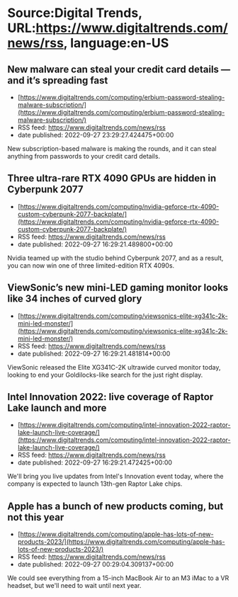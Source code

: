 # Source:Digital Trends, URL:https://www.digitaltrends.com/news/rss, language:en-US

## New malware can steal your credit card details — and it’s spreading fast
 - [https://www.digitaltrends.com/computing/erbium-password-stealing-malware-subscription/](https://www.digitaltrends.com/computing/erbium-password-stealing-malware-subscription/)
 - RSS feed: https://www.digitaltrends.com/news/rss
 - date published: 2022-09-27 23:29:27.424475+00:00

New subscription-based malware is making the rounds, and it can steal anything from passwords to your credit card details.

## Three ultra-rare RTX 4090 GPUs are hidden in Cyberpunk 2077
 - [https://www.digitaltrends.com/computing/nvidia-geforce-rtx-4090-custom-cyberpunk-2077-backplate/](https://www.digitaltrends.com/computing/nvidia-geforce-rtx-4090-custom-cyberpunk-2077-backplate/)
 - RSS feed: https://www.digitaltrends.com/news/rss
 - date published: 2022-09-27 16:29:21.489800+00:00

Nvidia teamed up with the studio behind Cyberpunk 2077, and as a result, you can now win one of three limited-edition RTX 4090s.

## ViewSonic’s new mini-LED gaming monitor looks like 34 inches of curved glory
 - [https://www.digitaltrends.com/computing/viewsonics-elite-xg341c-2k-mini-led-monster/](https://www.digitaltrends.com/computing/viewsonics-elite-xg341c-2k-mini-led-monster/)
 - RSS feed: https://www.digitaltrends.com/news/rss
 - date published: 2022-09-27 16:29:21.481814+00:00

ViewSonic released the Elite XG341C-2K ultrawide curved monitor today, looking to end your Goldilocks-like search for the just right display.

## Intel Innovation 2022: live coverage of Raptor Lake launch and more
 - [https://www.digitaltrends.com/computing/intel-innovation-2022-raptor-lake-launch-live-coverage/](https://www.digitaltrends.com/computing/intel-innovation-2022-raptor-lake-launch-live-coverage/)
 - RSS feed: https://www.digitaltrends.com/news/rss
 - date published: 2022-09-27 16:29:21.472425+00:00

We'll bring you live updates from Intel's Innovation event today, where the company is expected to launch 13th-gen Raptor Lake chips.

## Apple has a bunch of new products coming, but not this year
 - [https://www.digitaltrends.com/computing/apple-has-lots-of-new-products-2023/](https://www.digitaltrends.com/computing/apple-has-lots-of-new-products-2023/)
 - RSS feed: https://www.digitaltrends.com/news/rss
 - date published: 2022-09-27 00:29:04.309137+00:00

We could see everything from a 15-inch MacBook Air to an M3 iMac to a VR headset, but we'll need to wait until next year.

